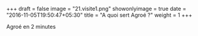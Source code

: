 +++
draft = false
image = "21.visite1.png"
showonlyimage = true
date = "2016-11-05T19:50:47+05:30"
title = "A quoi sert Agroé ?"
weight = 1
+++

<!--more-->

Agroé en 2 minutes

